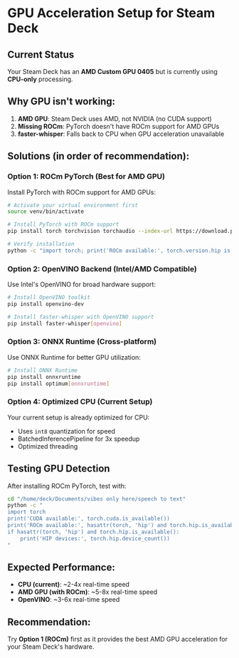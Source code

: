 # GPU Acceleration Setup for Steam Deck

## Current Status
Your Steam Deck has an **AMD Custom GPU 0405** but is currently using **CPU-only** processing.

## Why GPU isn't working:
1. **AMD GPU**: Steam Deck uses AMD, not NVIDIA (no CUDA support)
2. **Missing ROCm**: PyTorch doesn't have ROCm support for AMD GPUs
3. **faster-whisper**: Falls back to CPU when GPU acceleration unavailable

## Solutions (in order of recommendation):

### Option 1: ROCm PyTorch (Best for AMD GPU)
Install PyTorch with ROCm support for AMD GPUs:

```bash
# Activate your virtual environment first
source venv/bin/activate

# Install PyTorch with ROCm support
pip install torch torchvision torchaudio --index-url https://download.pytorch.org/whl/rocm6.0

# Verify installation
python -c "import torch; print('ROCm available:', torch.version.hip is not None)"
```

### Option 2: OpenVINO Backend (Intel/AMD Compatible)
Use Intel's OpenVINO for broad hardware support:

```bash
# Install OpenVINO toolkit
pip install openvino-dev

# Install faster-whisper with OpenVINO support
pip install faster-whisper[openvino]
```

### Option 3: ONNX Runtime (Cross-platform)
Use ONNX Runtime for better GPU utilization:

```bash
# Install ONNX Runtime
pip install onnxruntime
pip install optimum[onnxruntime]
```

### Option 4: Optimized CPU (Current Setup)
Your current setup is already optimized for CPU:
- Uses `int8` quantization for speed
- BatchedInferencePipeline for 3x speedup
- Optimized threading

## Testing GPU Detection
After installing ROCm PyTorch, test with:

```bash
cd "/home/deck/Documents/vibes only here/speech to text"
python -c "
import torch
print('CUDA available:', torch.cuda.is_available())
print('ROCm available:', hasattr(torch, 'hip') and torch.hip.is_available())
if hasattr(torch, 'hip') and torch.hip.is_available():
    print('HIP devices:', torch.hip.device_count())
"
```

## Expected Performance:
- **CPU (current)**: ~2-4x real-time speed
- **AMD GPU (with ROCm)**: ~5-8x real-time speed  
- **OpenVINO**: ~3-6x real-time speed

## Recommendation:
Try **Option 1 (ROCm)** first as it provides the best AMD GPU acceleration for your Steam Deck's hardware.